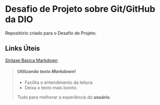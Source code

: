 # Desafio de Projeto sobre Git/GitHub da DIO
Repositório criado para o Desafio de Projeto.

## Links Úteis
[Sintaxe Basica Markdown](https://www.markdownguide.org/basic-syntax/)

> #### Utilizando texto *Markdown!*
>
> - Facilita o entendimento da leitura.
> - Deixa o texto mais bonito.
>
>  Tudo para melhorar a experiência do **usuário**.